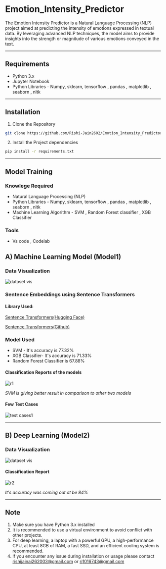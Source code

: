 # Emotion_Intensity_Predictor

The Emotion Intensity Predictor is a Natural Language Processing (NLP) project aimed at predicting the intensity of emotions expressed in textual data. By leveraging advanced NLP techniques, the model aims to provide insights into the strength or magnitude of various emotions conveyed in the text.


***

## Requirements
- Python 3.x
- Jupyter Notebook
- Python Libraries - Numpy, sklearn, tensorflow , pandas , matplotlib , seaborn , nltk

***
 ## Installation
1. Clone the Repository
``` bash
git clone https://github.com/Rishi-Jain2602/Emotion_Intensity_Predictor.git
```
2. Install the Project dependencies
```bash
pip install -r requirements.txt
```
   
****

## Model Training

### Knowlege Required
- Natural Language Processing (NLP)
- Python Libraries - Numpy, sklearn, tensorflow , pandas , matplotlib , seaborn , nltk
- Machine Learning Algorithm  - SVM , Random Forest classifier , XGB Classifier

### Tools
- Vs code , Codelab


## A) Machine Learning Model (Model1)

### Data Visualization

![dataset vis](https://github.com/Rishi-Jain2602/Emotion_Intensity_Predictor/assets/118871883/d78fad81-cf22-48d8-a9f3-faa103e3afd9)

  
### Sentence Embeddings using Sentence Transformers

#### Library Used:
[Sentence Transformers(Hugging Face)](https://huggingface.co/sentence-transformers/all-mpnet-base-v2)

[Sentence Transformers(Github)](https://github.com/UKPLab/sentence-transformers)


### Model Used

- SVM - It's accuracy is 77.32%
- XGB Classifier- It's accuracy is 71.33%
- Random Forest Classifier is 67.88%
#### Classification Reports of the models

![r1](https://github.com/Rishi-Jain2602/Emotion_Intensity_Predictor/assets/118871883/511d1150-fd60-4ef6-9e10-773a9129f28c)


*SVM is giving better result in comparison to other two models*


#### Few Test Cases


![test cases1](https://github.com/Rishi-Jain2602/Emotion_Intensity_Predictor/assets/118871883/f19eea98-825b-4076-a235-2e7a8674272b)



***
## B) Deep Learning (Model2)

### Data Visualization

![dataset vis](https://github.com/Rishi-Jain2602/Emotion_Intensity_Predictor/assets/118871883/d78fad81-cf22-48d8-a9f3-faa103e3afd9)


#### Classification Report 

![r2](https://github.com/Rishi-Jain2602/Emotion_Intensity_Predictor/assets/118871883/e11dbba9-095b-414f-96ad-b9ace62be849)


*It's accuracy was coming out ot be 84%*


****

## Note
1. Make sure you have Python 3.x installed
2. It is recommended to use a virtual environment to avoid conflict with other projects.
3. For deep learning, a laptop with a powerful GPU, a high-performance CPU, at least 8GB of RAM, a fast SSD, and an efficient cooling system is recommended.
4. If you encounter any issue during installation or usage please contact rishijainai262003@gmail.com or rj1016743@gmail.com
